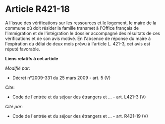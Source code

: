 # Article R421-18

A l'issue des vérifications sur les ressources et le logement, le maire de la commune où doit résider la famille transmet à
l'Office français de l'immigration et de l'intégration le dossier accompagné des résultats de ces vérifications et de son
avis motivé. En l'absence de réponse du maire à l'expiration du délai de deux mois prévu à l'article L. 421-3, cet avis est
réputé favorable.

**Liens relatifs à cet article**

_Modifié par_:

  - Décret n°2009-331 du 25 mars 2009 - art. 5 (V)

_Cite_:

  - Code de l'entrée et du séjour des étrangers et ... - art. L421-3 (V)

_Cité par_:

  - Code de l'entrée et du séjour des étrangers et ... - art. R421-19 (V)
